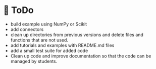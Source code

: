 # 📂 ToDo

- build example using NumPy or Scikit
- add connectors
- clean up directories from previous versions and delete files and functions that are not used. 
- add tutorials and examples with README.md files 
- add a small test suite for added code 
- Clean up code and improve documentation so that the code can be managed by students.